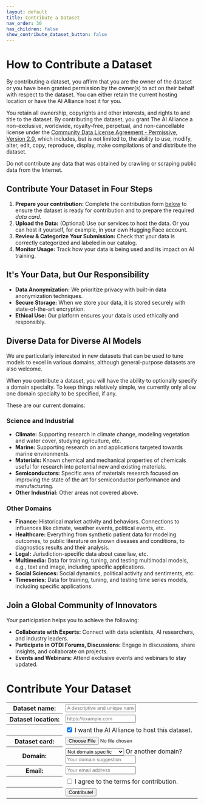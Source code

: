 ```yaml
---
layout: default
title: Contribute a Dataset
nav_order: 30
has_children: false
show_contribute_dataset_button: false
---
```


# How to Contribute a Dataset 

By contributing a dataset, you affirm that you are the owner of the dataset
or you have been granted permission by the owner(s) to act on their behalf with respect
to the dataset. You can either retain the current hosting location or have the AI Alliance host it for you.

You retain all ownership, copyrights and other interests, and rights to and title to the
dataset. By contributing the dataset, you grant The AI Alliance a non-exclusive, worldwide, royalty-free, perpetual, and non-cancellable license under the [Community Data License Agreement - Permissive, Version 2.0](https://cdla.dev/permissive-2-0/), which includes, but is not limited to, the ability to use, modify, alter, edit, copy, reproduce, display, make compilations of and distribute the dataset.

Do not contribute any data that was obtained by crawling or scraping public data from the Internet.

## Contribute Your Dataset in Four Steps

1. **Prepare your contribution:** Complete the contribution form [below](#contribute-your-dataset) to ensure the dataset is ready for contribution and to prepare the required _data card_.
2. **Upload the Data:** (Optional) Use our services to host the data. Or you can host it yourself, for example, in your own Hugging Face account.
3. **Review & Categorize Your Submission:** Check that your data is correctly categorized and labeled in our catalog.
4. **Monitor Usage:** Track how your data is being used and its impact on AI training.

## It's Your Data, but Our Responsibility

* **Data Anonymization:** We prioritize privacy with built-in data anonymization techniques.
* **Secure Storage:** When we store your data, it is stored securely with state-of-the-art encryption.
* **Ethical Use:** Our platform ensures your data is used ethically and responsibly.


## Diverse Data for Diverse AI Models

We are particularly interested in new datasets that can be used to tune models to excel in various domains, although general-purpose datasets are also welcome. 

When you contribute a dataset, you will have the ability to optionally specify a domain specialty. To keep things relatively simple, we currently only allow one domain specialty to be specified, if any.

These are our current domains:

### Science and Industrial

* **Climate:** Supporting research in climate change, modeling vegetation and water cover, studying agriculture, etc.
* **Marine:** Supporting research on and applications targeted towards marine environments.
* **Materials:** Known chemical and mechanical properties of chemicals useful for research into potential new and existing materials. 
* **Semiconductors:** Specific area of materials research focused on improving the state of the art for semiconductor performance and manufacturing.
* **Other Industrial:** Other areas not covered above.

### Other Domains

* **Finance:** Historical market activity and behaviors. Connections to influences like climate, weather events, political events, etc. 
* **Healthcare:** Everything from synthetic patient data for modeling outcomes, to public literature on known diseases and conditions, to diagnostics results and their analysis.
* **Legal:** Jurisdiction-specific data about case law, etc.
* **Multimedia:** Data for training, tuning, and testing multimodal models, e.g., text and image, including specific applications.
* **Social Sciences:** Social dynamics, political activity and sentiments, etc.
* **Timeseries:** Data for training, tuning, and testing time series models, including specific applications.

## Join a Global Community of Innovators

Your participation helps you to achieve the following:

* **Collaborate with Experts:** Connect with data scientists, AI researchers, and industry leaders.
* **Participate in OTDI Forums, Discussions:** Engage in discussions, share insights, and collaborate on projects.
* **Events and Webinars:** Attend exclusive events and webinars to stay updated.

# Contribute Your Dataset

<form action="#" method="post">
	<div class="form-dataset">
		<table class="form-dataset-table">
			<tr>
				<th class="form-dataset-table-label">
				  <label for="dataset">Dataset&nbsp;name:</label>
				</th>
				<td class="form-dataset-table-value">
				  <input type="text" id="dataset-name" name="dataset-name" class="form-dataset-table-input" placeholder="A descriptive and unique name" required />	  
				</td>
			</tr>
			<tr>
				<th class="form-dataset-table-label">
				  <label for="dataset">Dataset&nbsp;location:</label>
				</th>
				<td class="form-dataset-table-value">
				  <input type="url" id="dataset-url" name="dataset-url" class="form-dataset-table-input" placeholder="https://example.com" pattern="https://.*" required />
				</td>
			</tr>
			<tr>
				<th class="form-dataset-table-label">
				  &nbsp;
				</th>
				<td class="form-dataset-table-value">
				  <input type="checkbox" name="dataset-alliance-hosting" checked /> I want the AI Alliance to host this dataset.
				</td>
			</tr>
			<tr>
				<th class="form-dataset-table-label">
				  <label for="dataset">Dataset&nbsp;card:</label>
				</th>
				<td class="form-dataset-table-value">
				  <input type="file" id="dataset-card" name="dataset-card" accept=".txt, .md, .markdown" class="form-dataset-table-input" required />
				</td>
			</tr>
			<tr>
				<th class="form-dataset-table-label">
				  <label for="domain">Domain:</label>
				</th>
				<td class="form-dataset-table-value">
					<select id="dataset-domain" name="dataset-domain" class="form-dataset-table-input">
					  <optgroup label="General Purpose">
							<option default>Not domain specific</option>
					  </optgroup>
					  <optgroup label="Science & Industrial">
							<option>Climate</option>
							<option>Marine</option>
							<option>Materials</option>
							<option>Semiconductors</option>
							<option>Other Industrial</option>
						</optgroup>
					  <optgroup label="Other">
							<option>Finance</option>
							<option>Healthcare</option>
							<option>Legal</option>
							<option>Multimedia</option>
							<option>Social Science</option>
							<option>Time Series</option>
					  </optgroup>
					</select>
					Or another domain? 
				  <input type="text" id="dataset-other-domain" name="dataset-other-domain" class="form-dataset-table-input-shorter" placeholder="Your domain suggestion" required />	  					
				</td>
			</tr>
			<tr>
				<th class="form-dataset-table-label">
				  <label for="email">Email:</label>
				</th>
				<td class="form-dataset-table-value">
				  <input type="email" id="email" name="email" class="form-dataset-table-input" placeholder="Your email address" required />	  
				</td>
			</tr>
			<tr>
				<th class="form-dataset-table-label">
    			&nbsp;
    		</th>
				<td class="form-dataset-table-value">
				  <input type="checkbox" name="agree-to-terms" required /> I agree to the terms for contribution.
				</td>
			</tr>
			<tr>
				<th class="form-dataset-table-label">
    			&nbsp;
    		</th>
				<td class="form-dataset-table-value">
			    <input type="submit" value="Contribute!" />
				</td>
			</tr>
		</table>
  </div>
</form>
<script>
	<!-- Necessary to have the file browser limit all the allowed sections to what "accept=''" specifies. -->
  var test = document.querySelector('input');
</script>

